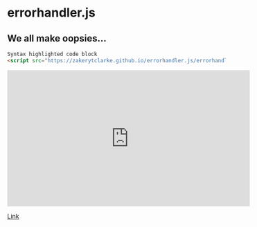 # errorhandler.js


## We all make oopsies...

```markdown
Syntax highlighted code block
<script src="https://zakerytclarke.github.io/errorhandler.js/errorhandler.js"
```

<iframe width="560" height="315" src="https://www.youtube.com/embed/koMse8W76zk" frameborder="0" allow="autoplay; encrypted-media" allowfullscreen></iframe>

[Link](https://zakerytclarke.github.io) 
